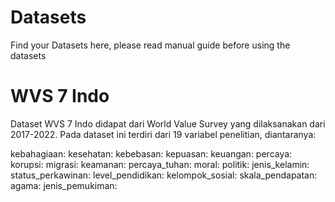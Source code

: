# Datasets
Find your Datasets here, please read manual guide before using the datasets

# WVS 7 Indo
Dataset WVS 7 Indo didapat dari World Value Survey yang dilaksanakan dari 2017-2022. Pada dataset ini terdiri dari 19 variabel penelitian, diantaranya:

kebahagiaan:
kesehatan:
kebebasan:
kepuasan:
keuangan:
percaya:
korupsi: 
migrasi:
keamanan:
percaya_tuhan:
moral:
politik:
jenis_kelamin:
status_perkawinan:
level_pendidikan:
kelompok_sosial:
skala_pendapatan:
agama:
jenis_pemukiman:

# 
